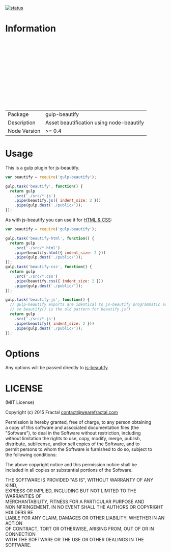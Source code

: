 [![status](https://secure.travis-ci.org/contra/gulp-beautify.png?branch=master)](https://travis-ci.org/contra/gulp-beautify)

# Information

<table><br><tr><br><td>Package</td><td>gulp-beautify</td><br></tr><br><tr><br><td>Description</td><br><td>Asset beautification using node-beautify</td><br></tr><br><tr><br><td>Node Version</td><br><td>>= 0.4</td><br></tr><br></table>

# Usage

This is a gulp plugin for js-beautify.

```javascript
var beautify = require('gulp-beautify');

gulp.task('beautify', function() {
  return gulp
    .src('./src/*.js')
    .pipe(beautify.js({ indent_size: 2 }))
    .pipe(gulp.dest('./public/'));
});
```

As with js-beautify you can use it for [HTML & CSS](https://github.com/beautify-web/js-beautify#css--html):

```javascript
var beautify = require('gulp-beautify');

gulp.task('beautify-html', function() {
  return gulp
    .src('./src/*.html')
    .pipe(beautify.html({ indent_size: 2 }))
    .pipe(gulp.dest('./public/'));
});
gulp.task('beautify-css', function() {
  return gulp
    .src('./src/*.css')
    .pipe(beautify.css({ indent_size: 2 }))
    .pipe(gulp.dest('./public/'));
});

gulp.task('beautify-js', function() {
  // gulp-beautify exports are identical to js-beautify programmatic access
  // so beautify() is the old pattern for beautify.js()
  return gulp
    .src('./src/*.js')
    .pipe(beautify({ indent_size: 2 }))
    .pipe(gulp.dest('./public/'));
});
```

# Options

Any options will be passed directly to [js-beautify](https://github.com/beautify-web/js-beautify).

# LICENSE

(MIT License)

Copyright (c) 2015 Fractal [contact@wearefractal.com](mailto:contact@wearefractal.com)

Permission is hereby granted, free of charge, to any person obtaining<br>a copy of this software and associated documentation files (the<br>"Software"), to deal in the Software without restriction, including<br>without limitation the rights to use, copy, modify, merge, publish,<br>distribute, sublicense, and/or sell copies of the Software, and to<br>permit persons to whom the Software is furnished to do so, subject to<br>the following conditions:

The above copyright notice and this permission notice shall be<br>included in all copies or substantial portions of the Software.

THE SOFTWARE IS PROVIDED "AS IS", WITHOUT WARRANTY OF ANY KIND,<br>EXPRESS OR IMPLIED, INCLUDING BUT NOT LIMITED TO THE WARRANTIES OF<br>MERCHANTABILITY, FITNESS FOR A PARTICULAR PURPOSE AND<br>NONINFRINGEMENT. IN NO EVENT SHALL THE AUTHORS OR COPYRIGHT HOLDERS BE<br>LIABLE FOR ANY CLAIM, DAMAGES OR OTHER LIABILITY, WHETHER IN AN ACTION<br>OF CONTRACT, TORT OR OTHERWISE, ARISING FROM, OUT OF OR IN CONNECTION<br>WITH THE SOFTWARE OR THE USE OR OTHER DEALINGS IN THE SOFTWARE.
